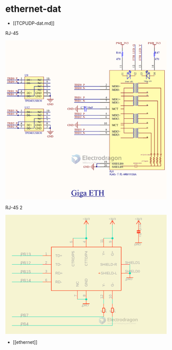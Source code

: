 
# ethernet-dat 

- [[TCPUDP-dat.md]]

RJ-45

![](2023-11-30-15-43-51.png)


RJ-45 2 

![](2024-03-22-17-34-40.png)



- [[ethernet]]